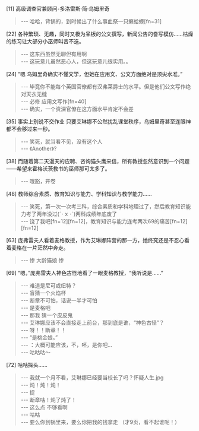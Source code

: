 
[11] 高级调查官兼顾问-多洛雷斯·简·乌姆里奇
>--- 哈哈，背锅的，到时候出了什么事血祭一只癞蛤蟆[fn=31]<br>

[22] 各种繁琐、无趣，同时又极为呆板的公文撰写，新闻公告的誊写模仿……枯燥的练习让大部分小巫师叫苦不迭。
>--- 这东西虽然无聊但有用啊<br>
>--- 这玩意儿虽然恶心人，但这玩意儿很实用。。<br>

[24] “嗯 乌姆里奇确实不懂文学，但她在应用文、公文方面绝对是顶尖水准。”
>--- 毕竟你不能每个英国官僚都有汉弗莱爵士的水平。但是他们公文写作绝对天衣无缝<br>
>--- 必修 应用文写作[fn=40]<br>
>--- 确实，一个资深官僚在这方面水平肯定不会差<br>

[35] 事实上别说不交作业 只要艾琳娜不公然扰乱课堂秩序，乌姆里奇甚至连眼神都不会移过来一秒。
>--- 笑死，就当看不见，没有这个人<br>
>--- 《Another》?<br>

[38] 而随着第二天漫天的应聘、咨询猫头鹰来信，所有教授忽然意识到一个问题——希望来霍格沃茨教书的巫师那可太多了。
>--- 哦豁，开卷<br>

[48] 教师综合素质、教育知识与能力、学科知识与教学能力……
>--- 笑死，第一次一次考三科，综合素质和学科地理过了，然后教育知识能力考了两年没过(´･ x ･`)两科成绩年底废了<br>
>--- 饶了我吧[fn=12][fn=12]，教育知识与能力连考两次69的痛苦[fn=12][fn=12]<br>

[63] 庞弗雷夫人看着麦格教授，作为艾琳娜阵营的那一方，她终究还是不忍心看着麦格在一片茫然中奔走。
>--- 惨 大龄猫娘 惨<br>

[69] “嗯，”庞弗雷夫人神色古怪地看了一眼麦格教授，“我听说是……”
>--- 难道是尼可或纽特？<br>
>--- 盲猜一个火焰杯<br>
>--- 断章不可怕，话说一半才可怕<br>
>--- 是麦格吧<br>
>--- 那我 猜一个皮皮鬼<br>
>--- 艾琳娜应该不会直接走上前台，那到底是谁，“神色古怪”？<br>
>--- 呀！！断章！！<br>
>--- “是桃金娘。”<br>
>--- ：大概可能应该，不，呸，是你吧…<br>
>--- 咕咕咕～<br>

[72] 咕咕探头……
>--- 我就一个月不看，艾琳娜已经要当校长了吗？怀疑人生.jpg<br>
>--- 炖！炖！炖！<br>
>--- 捉<br>
>--- 断章咕！炖了炖了！<br>
>--- 这么点  不够看啊<br>
>--- 咕咕<br>
>--- 要么你到锅里来，要么你把我的钱拿走
（才9页，看不起谁呢！）<br>
